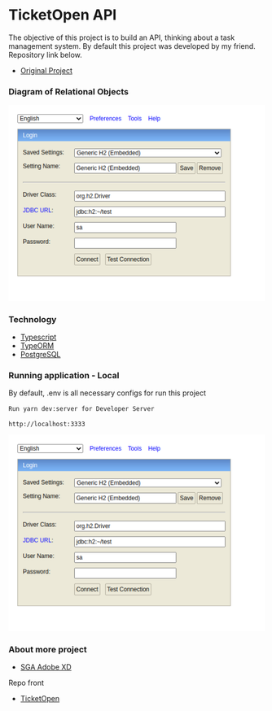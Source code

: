 # TicketOpen API
The objective of this project is to build an API, thinking about a task management system. By default this project was developed by my friend. Repository link below.

* [Original Project](https://github.com/matheussilva123/api-ticketopen)

### Diagram of Relational Objects
![](./src/utils/images/h2-embedded.png)

### Technology
* [Typescript](https://www.typescriptlang.org/)
* [TypeORM](http://typeorm.io/)
* [PostgreSQL](https://www.postgresql.org/)

### Running application - Local

By default, .env is all necessary configs for run this project

```
Run yarn dev:server for Developer Server
```
```
http://localhost:3333
```
![](./src/utils/images/h2-embedded.png)

### About more project

* [SGA Adobe XD](https://xd.adobe.com/view/40d8efc4-2e34-41e3-b5c9-6facdbc31ca4-158b/)

Repo front
* [TicketOpen](https://github.com/Raafa1993/TicketOpen)
